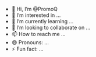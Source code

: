 - 👋 Hi, I’m @PromoQ
- 👀 I’m interested in ...
- 🌱 I’m currently learning ...
- 💞️ I’m looking to collaborate on ...
- 📫 How to reach me ...
- 😄 Pronouns: ...
- ⚡ Fun fact: ...

<!---
PromoQ/PromoQ is a ✨ special ✨ repository because its `README.md` (this file) appears on your GitHub profile.
You can click the Preview link to take a look at your changes.
--->
